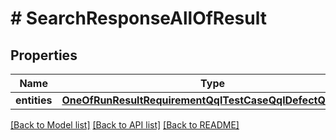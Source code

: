 # # SearchResponseAllOfResult

## Properties

Name | Type | Description | Notes
------------ | ------------- | ------------- | -------------
**entities** | [**OneOfRunResultRequirementQqlTestCaseQqlDefectQqlPlan[]**](OneOfRunResultRequirementQqlTestCaseQqlDefectQqlPlan.md) |  | [optional]

[[Back to Model list]](../../README.md#models) [[Back to API list]](../../README.md#endpoints) [[Back to README]](../../README.md)
